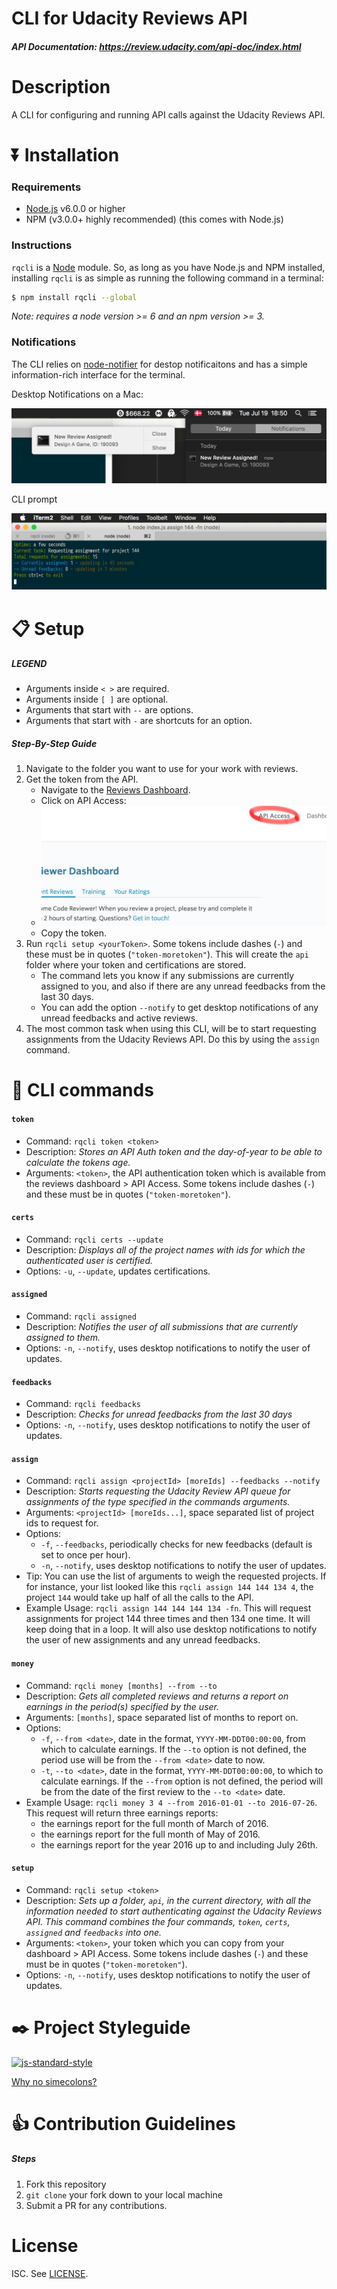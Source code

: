 # CLI for Udacity Reviews API
##### API Documentation: https://review.udacity.com/api-doc/index.html

# Description
A CLI for configuring and running API calls against the Udacity Reviews API.

# :arrow_double_down: Installation

### Requirements
- [Node.js](https://nodejs.org/en/download/) v6.0.0 or higher
- NPM (v3.0.0+ highly recommended) (this comes with Node.js)

### Instructions

`rqcli` is a [Node](https://nodejs.org/) module. So, as long as you have Node.js and NPM installed, installing `rqcli` is as simple as running the following command in a terminal:

```sh
$ npm install rqcli --global
```

_Note: requires a node version >= 6 and an npm version >= 3._

### Notifications

The CLI relies on [node-notifier](https://www.npmjs.com/package/node-notifier) for destop notificaitons and has a simple information-rich interface for the terminal.

Desktop Notifications on a Mac:

![Desktop Notifications](README/ss_desktop_notifications.png)

CLI prompt

![CLI Prompt](README/ss_cli_prompt.png)

# :clipboard: Setup

##### LEGEND
- Arguments inside `< >` are required.
- Arguments inside `[ ]` are optional.
- Arguments that start with `--` are options.
- Arguments that start with `-` are shortcuts for an option.

##### Step-By-Step Guide
1. Navigate to the folder you want to use for your work with reviews.
1. Get the token from the API.
    - Navigate to the [Reviews Dashboard](https://review.udacity.com/#!/submissions/dashboard).
    - Click on API Access:
    - ![API Access](README/ss_api_access.png)
    - Copy the token.
1. Run `rqcli setup <yourToken>`. Some tokens include dashes (`-`) and these must be in quotes (`"token-moretoken"`). This will create the `api` folder where your token and certifications are stored.
    - The command lets you know if any submissions are currently assigned to you, and also if there are any unread feedbacks from the last 30 days.
    - You can add the option `--notify` to get desktop notifications of any unread feedbacks and active reviews.
1. The most common task when using this CLI, will be to start requesting assignments from the Udacity Reviews API. Do this by using the `assign` command.

# :nut_and_bolt: CLI commands

#### `token`
- Command: `rqcli token <token>`
- Description: _Stores an API Auth token and the day-of-year to be able to calculate the tokens age._
- Arguments: `<token>`, the API authentication token which is available from the reviews dashboard > API Access. Some tokens include dashes (`-`) and these must be in quotes (`"token-moretoken"`).

#### `certs`
- Command: `rqcli certs --update`
- Description: _Displays all of the project names with ids for which the authenticated user is certified._
- Options: `-u`, `--update`, updates certifications.

#### `assigned`
- Command: `rqcli assigned`
- Description: _Notifies the user of all submissions that are currently assigned to them._
- Options: `-n`, `--notify`, uses desktop notifications to notify the user of updates.

#### `feedbacks`
- Command: `rqcli feedbacks`
- Description: _Checks for unread feedbacks from the last 30 days_
- Options: `-n`, `--notify`, uses desktop notifications to notify the user of updates.

#### `assign`
- Command: `rqcli assign <projectId> [moreIds] --feedbacks --notify`
- Description: _Starts requesting the Udacity Review API queue for assignments of the type specified in the commands arguments._
- Arguments: `<projectId> [moreIds...]`, space separated list of project ids to request for.
- Options:
    - `-f`, `--feedbacks`, periodically checks for new feedbacks (default is set to once per hour).
    - `-n`, `--notify`, uses desktop notifications to notify the user of updates.
- Tip: You can use the list of arguments to weigh the requested projects. If for instance, your list looked like this `rqcli assign 144 144 134 4`, the project `144` would take up half of all the calls to the API.
- Example Usage: `rqcli assign 144 144 144 134 -fn`. This will request assignments for project 144 three times and then 134 one time. It will keep doing that in a loop. It will also use desktop notifications to notify the user of new assignments and any unread feedbacks.

#### `money`
- Command: `rqcli money [months] --from --to`
- Description: _Gets all completed reviews and returns a report on earnings in the period(s) specified by the user._
- Arguments: `[months]`, space separated list of months to report on.
- Options:
    + `-f`, `--from <date>`, date in the format, `YYYY-MM-DDT00:00:00`, from which to calculate earnings. If the `--to` option is not defined, the period use will be from the `--from <date>` date to now.
    + `-t`, `--to <date>`, date in the format, `YYYY-MM-DDT00:00:00`, to which to calculate earnings. If the `--from` option is not defined, the period will be from the date of the first review to the `--to <date>` date.
- Example Usage: `rqcli money 3 4 --from 2016-01-01 --to 2016-07-26`. This request will return three earnings reports:
    + the earnings report for the full month of March of 2016.
    + the earnings report for the full month of May of 2016.
    + the earnings report for the year 2016 up to and including July 26th.

#### `setup`
- Command: `rqcli setup <token>`
- Description: _Sets up a folder, `api`, in the current directory, with all the information needed to start authenticating against the Udacity Reviews API. This command combines the four commands, `token`, `certs`, `assigned` and `feedbacks` into one._
- Arguments: `<token>`, your token which you can copy from your dashboard > API Access. Some tokens include dashes (`-`) and these must be in quotes (`"token-moretoken"`).
- Options: `-n`, `--notify`, uses desktop notifications to notify the user of updates.

# :black_nib: Project Styleguide

[![js-standard-style](https://cdn.rawgit.com/feross/standard/master/badge.svg)](https://github.com/feross/standard)

[Why no simecolons?](https://www.youtube.com/watch?v=Qlr-FGbhKaI&index=11&list=PL0zVEGEvSaeH21VDycWYNWU7VKUA-xLzg)

# :+1: Contribution Guidelines

##### Steps

1. Fork this repository
2. `git clone` your fork down to your local machine
3. Submit a PR for any contributions.

# License

ISC. See [LICENSE](LICENSE).
